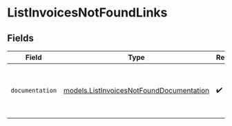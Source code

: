 # ListInvoicesNotFoundLinks


## Fields

| Field                                                                                      | Type                                                                                       | Required                                                                                   | Description                                                                                |
| ------------------------------------------------------------------------------------------ | ------------------------------------------------------------------------------------------ | ------------------------------------------------------------------------------------------ | ------------------------------------------------------------------------------------------ |
| `documentation`                                                                            | [models.ListInvoicesNotFoundDocumentation](../models/listinvoicesnotfounddocumentation.md) | :heavy_check_mark:                                                                         | The URL to the generic Mollie API error handling guide.                                    |